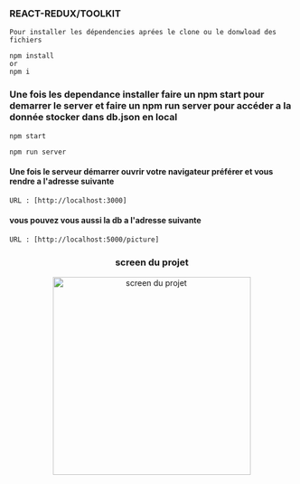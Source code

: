 ### REACT-REDUX/TOOLKIT

    Pour installer les dépendencies aprées le clone ou le donwload des fichiers
    

```
npm install
or
npm i
```

### Une fois les dependance installer faire un npm start pour demarrer le server et faire un npm run server pour accéder a la donnée stocker dans db.json en local

```
npm start

```
```
npm run server

```
#### Une fois le serveur démarrer ouvrir votre navigateur préférer et vous rendre a l'adresse suivante 

```
URL : [http://localhost:3000]
```
#### vous pouvez vous aussi la db a l'adresse suivante

```
URL : [http://localhost:5000/picture]
```

### <p align="center"> screen du projet</p>

<p align="center">
<img src="https://github.com/peter-centini/React-Redux-ToolKit/screen.png" width="350" title="screen du projet"></p>
